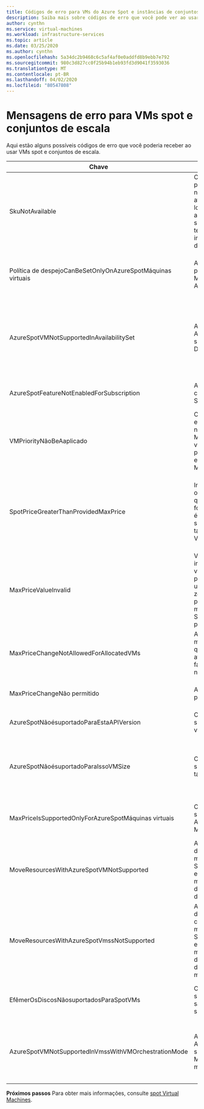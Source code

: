 ```yaml
---
title: Códigos de erro para VMs do Azure Spot e instâncias de conjuntos de escala
description: Saiba mais sobre códigos de erro que você pode ver ao usar VMs spot e instâncias de conjunto de escala.
author: cynthn
ms.service: virtual-machines
ms.workload: infrastructure-services
ms.topic: article
ms.date: 03/25/2020
ms.author: cynthn
ms.openlocfilehash: 5a34dc2b9468c6c5af4af0e0addfd8b9ebb7e792
ms.sourcegitcommit: 980c3d827cc0f25b94b1eb93fd3d9041f3593036
ms.translationtype: MT
ms.contentlocale: pt-BR
ms.lasthandoff: 04/02/2020
ms.locfileid: "80547808"
---
```

# <a name="error-messages-for-spot-vms-and-scale-sets"></a>Mensagens de erro para VMs spot e conjuntos de escala

Aqui estão alguns possíveis códigos de erro que você poderia receber ao usar VMs spot e conjuntos de escala.


| Chave | Mensagem | Descrição |
|-----|---------|-------------|
| SkuNotAvailable | O nível solicitado para\<\>recurso ' recurso ' não\<\>está atualmente\<disponível\>no local ' localização ' para assinatura ' subscriptionID '. Por favor, tente outro nível ou implante em um local diferente. | Não há capacidade suficiente do Azure Spot neste local para criar sua VM ou instância de conjunto de escalas. |
| Política de despejoCanBeSetOnlyOnAzureSpotMáquinas virtuais  |  A política de despejo só pode ser definida em Máquinas Virtuais do Azure Spot. | Esta VM não é uma VM spot, então você não pode definir a política de despejo. |
| AzureSpotVMNotSupportedInAvailabilitySet  |  A Máquina Virtual do Azure Spot não é suportada no Conjunto de Disponibilidade. | Você precisa optar por usar uma VM spot ou usar uma VM em um conjunto de disponibilidade, você não pode escolher ambos. |
| AzureSpotFeatureNotEnabledForSubscription  |  Assinatura não ativada com recurso Do Azure Spot. | Use uma assinatura que suporte VMs Spot. |
| VMPriorityNãoBeAaplicado  |  O valor de{0}prioridade especificado ' ' não{1}pode ser aplicado à Máquina Virtual ' ' uma vez que nenhuma prioridade foi especificada quando a Máquina Virtual foi criada. | Especifique a prioridade quando a VM for criada. |
| SpotPriceGreaterThanProvidedMaxPrice  |  Incapaz de realizar{0}a operação ' '{1} uma vez que o preço{2} máximo fornecido ' USD ' é{3}menor do que o preço spot atual ' USD ' para o tamanho do Azure Spot VM ' ' ' ' . | Selecione um preço máximo mais alto. Para obter mais informações, consulte informações sobre preços para [Linux](https://azure.microsoft.com/pricing/details/virtual-machines/linux/) ou [Windows](https://azure.microsoft.com/pricing/details/virtual-machines/windows/).|
| MaxPriceValueInvalid  |  Valor de preço máximo inválido. Os únicos valores suportados para o preço máximo são -1 ou um decimal maior que zero. O valor máximo do preço de -1 indica que a máquina virtual Azure Spot não será despejada por razões de preço. | Digite um preço máximo válido. Para obter mais informações, consulte preços para [Linux](https://azure.microsoft.com/pricing/details/virtual-machines/linux/) ou [Windows](https://azure.microsoft.com/pricing/details/virtual-machines/windows/). |
| MaxPriceChangeNotAllowedForAllocatedVMs | A mudança de preço máxima não{0}é permitida quando o VM ' ' está atualmente alocado. Por favor, desaloque e tente novamente. | Pare\Deloque o VM para que você possa alterar o preço máximo. |
| MaxPriceChangeNão permitido | A variação máxima de preço não é permitida. | Você não pode alterar o preço máximo para esta VM. |
| AzureSpotNãoésuportadoParaEstaAPIVersion  |  O Azure Spot não é suportado para esta versão da API. | A versão aPI precisa ser 2019-03-01. |
| AzureSpotNãoésuportadoParaIssoVMSize  |  O Azure Spot não é suportado para este tamanho {0}de VM . | Selecione outro tamanho de VM. Para obter mais informações, consulte [Spot Virtual Machines](./linux/spot-vms.md). |
| MaxPriceIsSupportedOnlyForAzureSpotMáquinas virtuais  |  O preço máximo é suportado apenas para a Azure Spot Virtual Machines. | Para obter mais informações, consulte [Spot Virtual Machines](./linux/spot-vms.md). |
| MoveResourcesWithAzureSpotVMNotSupported  |  A solicitação de recursos do Move contém uma máquina virtual Do Azure Spot. Não há suporte para esse recurso no momento. Verifique os detalhes de erro para ids de máquina virtual. | Você não pode mover VMs spot. |
| MoveResourcesWithAzureSpotVmssNotSupported  |  A solicitação de recursos do Move contém um conjunto de escala de máquina virtual Do Azure Spot. Não há suporte para esse recurso no momento. Verifique os detalhes de erro para ids de conjunto de escala de máquina virtual. | Não é possível mover instâncias de conjunto de escala sumida do Spot. |
| EfêmerOsDiscosNãosuportadosParaSpotVMs | Os discos efêmeros do sistema operacional não são suportados para VMs spot. | Use um disco de sistema operacional regular para o Spot VM. |
| AzureSpotVMNotSupportedInVmssWithVMOrchestrationMode | A Máquina Virtual do Azure Spot não é suportada no Virtual Machine Scale Set com o modo VM Orchestration. | Defina o modo de orquestração como conjunto de escala de máquina virtual para usar instâncias spot. |


**Próximos passos** Para obter mais informações, consulte [spot Virtual Machines](./linux/spot-vms.md).